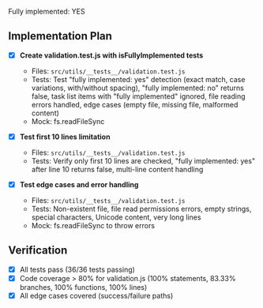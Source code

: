 Fully implemented: YES

## Implementation Plan

- [X] **Create validation.test.js with isFullyImplemented tests**
  - Files: `src/utils/__tests__/validation.test.js`
  - Tests: Test "fully implemented: yes" detection (exact match, case variations, with/without spacing), "fully implemented: no" returns false, task list items with "fully implemented" ignored, file reading errors handled, edge cases (empty file, missing file, malformed content)
  - Mock: fs.readFileSync

- [X] **Test first 10 lines limitation**
  - Files: `src/utils/__tests__/validation.test.js`
  - Tests: Verify only first 10 lines are checked, "fully implemented: yes" after line 10 returns false, multi-line content handling

- [X] **Test edge cases and error handling**
  - Files: `src/utils/__tests__/validation.test.js`
  - Tests: Non-existent file, file read permissions errors, empty strings, special characters, Unicode content, very long lines
  - Mock: fs.readFileSync to throw errors

## Verification
- [X] All tests pass (36/36 tests passing)
- [X] Code coverage > 80% for validation.js (100% statements, 83.33% branches, 100% functions, 100% lines)
- [X] All edge cases covered (success/failure paths)
